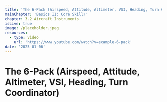 ```yaml
---
title: 'The 6-Pack (Airspeed, Attitude, Altimeter, VSI, Heading, Turn Coordinator)'
mainChapter: 'Basics II: Core Skills'
chapter: 3.2 Aircraft Instruments
isLive: true
image: /placeholder.jpeg
resources:
  - type: video
    url: 'https://www.youtube.com/watch?v=example-6-pack'
date: '2025-01-06'
---
```


# The 6-Pack (Airspeed, Attitude, Altimeter, VSI, Heading, Turn Coordinator)
